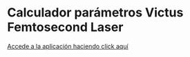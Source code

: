 # Calculador parámetros Victus Femtosecond Laser

[Accede a la aplicación haciendo click aquí](https://marccalvente-laser-optico-main-vb66id.streamlit.app/)
